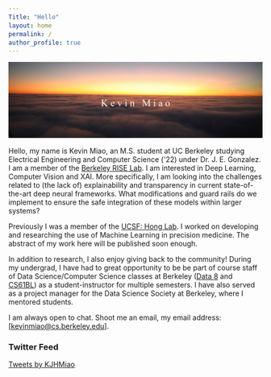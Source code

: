 ```yaml
---
Title: "Hello"
layout: home
permalink: /
author_profile: true
---
```


![alttext](/AV3A4033.JPG)

Hello, my name is Kevin Miao, an M.S. student at UC Berkeley studying Electrical Engineering and Computer Science ('22) under Dr. J. E. Gonzalez. I am a member of the [Berkeley RISE Lab](https://rise.cs.berkeley.edu/). I am interested in Deep Learning, Computer Vision and XAI. More specifically, I am looking into the challenges related to (the lack of) explainability and transparency in current state-of-the-art deep neural frameworks. What modifications and guard rails do we implement to ensure the safe integration of these models within larger systems?

Previously I was a member of the [UCSF: Hong Lab](https://honglab.ucsf.edu/#team). I worked on developing and researching the use of Machine Learning in precision medicine. The abstract of my work here will be published soon enough. 

In addition to research, I also enjoy giving back to the community! During my undergrad, I have had to great opportunity to be be part of course staff of Data Science/Computer Science classes at Berkeley ([Data 8](data8.org) and [CS61BL](cs61bl.org/su20)) as a student-instructor for multiple semesters. I have also served as a project manager for the Data Science Society at Berkeley, where I mentored students.

I am always open to chat. Shoot me an email, my email address: [kevinmiao@cs.berkeley.edu].

### Twitter Feed

<a class="twitter-timeline" data-width="500" data-height="300" href="https://twitter.com/KJHMiao?ref_src=twsrc%5Etfw">Tweets by KJHMiao</a> <script async src="https://platform.twitter.com/widgets.js" charset="utf-8"></script>
